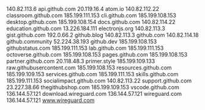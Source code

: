 140.82.113.6 api.github.com
20.119.16.4 atom.io
140.82.112.22 classroom.github.com
185.199.111.153 cli.github.com
185.199.108.153 desktop.github.com
185.199.108.154 docs.github.com
140.82.114.22 education.github.com
13.226.184.111 electronjs.org
140.82.113.3 gist.github.com
192.0.66.2 github.blog
140.82.113.3 github.com
140.82.114.18 github.community
52.224.38.193 github.dev
185.199.108.153 githubstatus.com
185.199.111.153 lab.github.com
185.199.111.153 octoverse.github.com
185.199.108.153 pages.github.com
185.199.108.153 partner.github.com
20.118.48.3 primer.style
185.199.109.133 raw.githubusercontent.com
185.199.108.153 resources.github.com
185.199.109.153 services.github.com
185.199.111.153 skills.github.com
185.199.111.153 socialimpact.github.com
140.82.113.22 support.github.com
23.227.38.66 thegithubshop.com
185.199.109.153 vscode.github.com
136.144.57.121 download.wireguard.com
136.144.57.121 wireguard.com
136.144.57.121 www.wireguard.com
